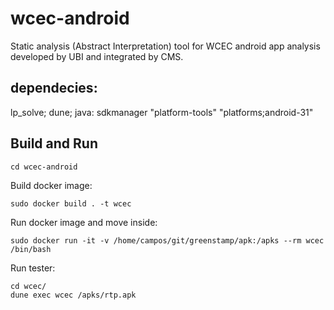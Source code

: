 # wcec-android


Static analysis (Abstract Interpretation) tool for WCEC android app analysis developed by UBI and integrated by CMS.


## dependecies:

lp_solve;
dune;
java:
sdkmanager "platform-tools" "platforms;android-31"



## Build and Run

```
cd wcec-android 
```

Build docker image:

```
sudo docker build . -t wcec
```

Run docker image and move inside:

```
sudo docker run -it -v /home/campos/git/greenstamp/apk:/apks --rm wcec /bin/bash
```

Run tester:

```
cd wcec/
dune exec wcec /apks/rtp.apk
```
